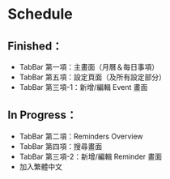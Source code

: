 # Schedule

## Finished：
- TabBar 第一項：主畫面（月曆＆每日事項）
- TabBar 第五項：設定頁面（及所有設定部分）
- TabBar 第三項-1：新增/編輯 Event 畫面

## In Progress：
- TabBar 第二項：Reminders Overview
- TabBar 第四項：搜尋畫面
- TabBar 第三項-2：新增/編輯 Reminder 畫面
- 加入繁體中文
